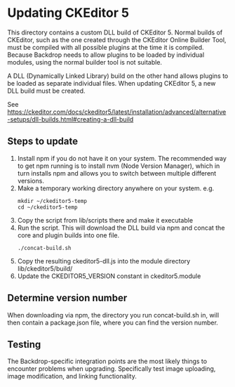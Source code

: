 # Updating CKEditor 5

This directory contains a custom DLL build of CKEditor 5. Normal builds of
CKEditor, such as the one created through the CKEditor Online Builder Tool, must
be compiled with all possible plugins at the time it is compiled. Because
Backdrop needs to allow plugins to be loaded by individual modules, using the
normal builder tool is not suitable.

A DLL (Dynamically Linked Library) build on the other hand allows plugins to
be loaded as separate individual files. When updating CKEditor 5, a new DLL
build must be created.

See https://ckeditor.com/docs/ckeditor5/latest/installation/advanced/alternative-setups/dll-builds.html#creating-a-dll-build

## Steps to update

1. Install npm if you do not have it on your system. The recommended way to get
   npm running is to install nvm (Node Version Manager), which in turn installs
   npm and allows you to switch between multiple different versions.
2. Make a temporary working directory anywhere on your system. e.g.
   ```
   mkdir ~/ckeditor5-temp
   cd ~/ckeditor5-temp
   ```
3. Copy the script from lib/scripts there and make it executable
4. Run the script. This will download the DLL build via npm and concat the core
   and plugin builds into one file.
   ```
   ./concat-build.sh
   ```
5. Copy the resulting ckeditor5-dll.js into the module directory
   lib/ckeditor5/build/
6. Update the CKEDITOR5_VERSION constant in ckeditor5.module

## Determine version number

When downloading via npm, the directory you run concat-build.sh in, will then
contain a package.json file, where you can find the version number.

## Testing

The Backdrop-specific integration points are the most likely things to encounter
problems when upgrading. Specifically test image uploading, image modification,
and linking functionality.
